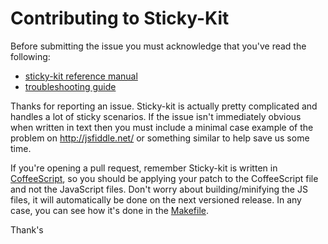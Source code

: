 # Contributing to Sticky-Kit

Before submitting the issue you must acknowledge that you've read the following:

* [sticky-kit reference manual](http://leafo.net/sticky-kit/#reference)
* [troubleshooting guide](https://github.com/leafo/sticky-kit/wiki/Troubleshooting)


Thanks for reporting an issue. Sticky-kit is actually pretty complicated and
handles a lot of sticky scenarios. If the issue isn't immediately obvious when
written in text then you must include a minimal case example of the problem on
<http://jsfiddle.net/> or something similar to help save us some time.

If you're opening a pull request, remember Sticky-kit is written in
[CoffeeScript](http://coffeescript.org/), so you should be applying your patch
to the CoffeeScript file and not the JavaScript files. Don't worry about
building/minifying the JS files, it will automatically be done on the next versioned release. In any case, you
can see how it's done in the
[Makefile](https://github.com/leafo/sticky-kit/blob/master/Makefile).

Thank's
